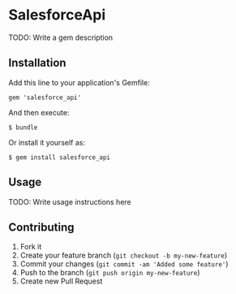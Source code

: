 # SalesforceApi

TODO: Write a gem description

## Installation

Add this line to your application's Gemfile:

    gem 'salesforce_api'

And then execute:

    $ bundle

Or install it yourself as:

    $ gem install salesforce_api

## Usage

TODO: Write usage instructions here

## Contributing

1. Fork it
2. Create your feature branch (`git checkout -b my-new-feature`)
3. Commit your changes (`git commit -am 'Added some feature'`)
4. Push to the branch (`git push origin my-new-feature`)
5. Create new Pull Request
